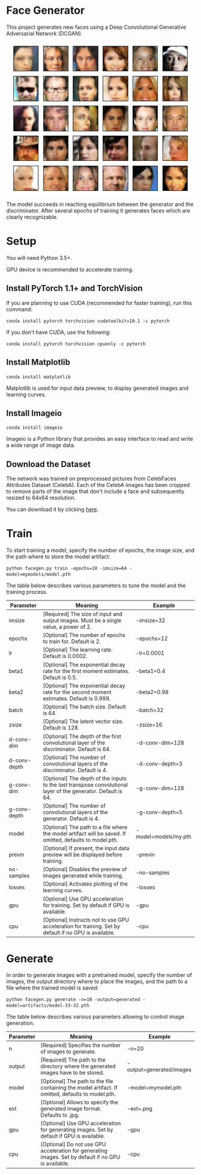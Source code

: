 # Face Generator
This project generates new faces using a Deep Convolutional Generative Adversarial Network (DCGAN). 

<div align="center">
<img src="./generated_samples_preview.png">
</div>

The model succeeds in reaching equilibrium between the generator and the discriminator. After several epochs of training it generates faces which are clearly recognizable.

# Setup

You will need Python 3.5+. 

GPU device is recommended to accelerate training. 

## Install PyTorch 1.1+ and TorchVision

If you are planning to use CUDA (recommended for faster training), run this command:

```
conda install pytorch torchvision cudatoolkit=10.1 -c pytorch
```

If you don't have CUDA, use the following:

```
conda install pytorch torchvision cpuonly -c pytorch
```

## Install Matplotlib

```
conda install matplotlib
```
Matplotlib is used for input data preview, to display generated images and learning curves.


## Install Imageio

```
conda install imageio
```

Imageio is a Python library that provides an easy interface to read and write a wide range of image data.


## Download the Dataset

The network was trained on preprocessed pictures from CelebFaces Attributes Dataset (CelebA). Each of the CelebA images has been cropped to remove parts of the image that don't include a face and subsequently resized to 64x64 resolution.

You can download it by clicking [here](https://s3.amazonaws.com/video.udacity-data.com/topher/2018/November/5be7eb6f_processed-celeba-small/processed-celeba-small.zip).



# Train

To start training a model, specify the number of epochs, the image size, and the path where to store the model artifact:

```
python facegen.py train -epochs=10 -imsize=64 -model=mymodels/model.pth
```

The table below describes various parameters to tune the model and the training process.

Parameter | Meaning | Example
------------ | ------ |-------
imsize | [Required] The size of input and output images. Must be a single value, a power of 2. | -imsize=32
epochs | [Optional] The number of epochs to train for. Default is 2. | -epochs=12
lr | [Optional] The learning rate. Default is 0.0002. | -lr=0.0001
beta1 | [Optional] The exponential decay rate for the first moment estimates. Default is 0.5. | -beta1=0.4
beta2 | [Optional] The exponential decay rate for the second moment estimates. Default is 0.999. | -beta2=0.98
batch | [Optional] The batch size. Default is 64. | -batch=32
zsize | [Optional] The latent vector size. Default is 128. | -zsize=16
d-conv-dim | [Optional] The depth of the first convolutional layer of the discriminator. Default is 64. | -d-conv-dim=128
d-conv-depth | [Optional] The number of convolutional layers of the discriminator. Default is 4. | -d-conv-depth=3
g-conv-dim | [Optional] The depth of the inputs to the *last* transpose convolutional layer of the generator. Default is 64. | -g-conv-dim=128
g-conv-depth | [Optional] The number of convolutional layers of the generator. Default is 4. | -g-conv-depth=5
model | [Optional] The path to a file where the model artifact will be saved. If omitted, defaults to model.pth. | -model=models/my.pth
previn | [Optional] If present, the input data preview will be displayed before training. | -previn
no-samples | [Optional] Disables the preview of images generated while training. | -no-samples
losses | [Optional] Activates plotting of the learning curves. | -losses
gpu | [Optional] Use GPU acceleration for training. Set by default if GPU is available. | -gpu
cpu | [Optional] Instructs not to use GPU acceleration for training. Set by default if no GPU is available. | -cpu


# Generate

In order to generate images with a pretrained model, specify the number of images, the output directory where to place the images, and the path to a file where the trained model is saved:

```
python facegen.py generate -n=10 -output=generated -model=artifacts/model-33-32.pth

```

The table below describes various parameters allowing to control image generation.

Parameter | Meaning | Example
------------ | ------ |-------
n | [Required] Specifies the number of images to generate. | -n=20
output | [Required] The path to the directory where the generated images have to be stored. | -output=generated/images
model | [Optional] The path to the file containing the model artifact. If omitted, defaults to model.pth. | -model=mymodel.pth
ext | [Optional] Allows to specify the generated image format. Defaults to .jpg. | -ext=.png
gpu | [Optional] Use GPU acceleration for generating images. Set by default if GPU is available. | -gpu
cpu | [Optional] Do not use GPU acceleration for generating images. Set by default if no GPU is available. | -cpu
